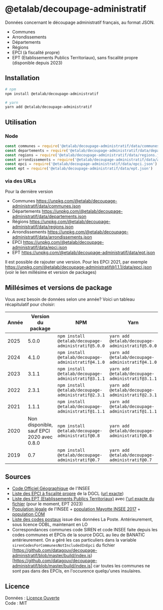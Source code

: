 # @etalab/decoupage-administratif

Données concernant le découpage administratif français, au format JSON.

- Communes
- Arrondissements
- Départements
- Régions
- EPCI (à fiscalité propre)
- EPT (Etablissements Publics Territoriaux), sans fiscalité propre (disponible depuis 2023)

## Installation

```bash
# npm
npm install @etalab/decoupage-administratif

# yarn
yarn add @etalab/decoupage-administratif
```

## Utilisation

### Node

```js
const communes = require('@etalab/decoupage-administratif/data/communes.json')
const departements = require('@etalab/decoupage-administratif/data/departements.json')
const regions = require('@etalab/decoupage-administratif/data/regions.json')
const arrondissements = require('@etalab/decoupage-administratif/data/arrondissements.json')
const epci = require('@etalab/decoupage-administratif/data/epci.json')
const ept = require('@etalab/decoupage-administratif/data/ept.json')
```

### via des URLs

Pour la dernière version

- Communes https://unpkg.com/@etalab/decoupage-administratif/data/communes.json
- Départements https://unpkg.com/@etalab/decoupage-administratif/data/departements.json
- Régions https://unpkg.com/@etalab/decoupage-administratif/data/regions.json
- Arrondissements https://unpkg.com/@etalab/decoupage-administratif/data/arrondissements.json
- EPCI https://unpkg.com/@etalab/decoupage-administratif/data/epci.json
- EPT https://unpkg.com/@etalab/decoupage-administratif/data/ept.json

Il est possible de rajouter une version. Pour les EPCI 2021, par exemple https://unpkg.com/@etalab/decoupage-administratif@1.1.1/data/epci.json (voir le lien millésime et version de packages)

## Millésimes et versions de package

Vous avez besoin de données selon une année? Voici un tableau récapitulatif pour choisir:

| Année | Version du package                        | NPM                                                 | Yarn                                             |
|-------|-------------------------------------------|-----------------------------------------------------|--------------------------------------------------|
| 2025  | 5.0.0                                     | `npm install @etalab/decoupage-administratif@5.0.0` | `yarn add @etalab/decoupage-administratif@5.0.0` |
| 2024  | 4.1.0                                     | `npm install @etalab/decoupage-administratif@4.1.0` | `yarn add @etalab/decoupage-administratif@4.1.0` |
| 2023  | 3.1.1                                     | `npm install @etalab/decoupage-administratif@3.1.1` | `yarn add @etalab/decoupage-administratif@3.1.1` |
| 2022  | 2.3.1                                     | `npm install @etalab/decoupage-administratif@2.3.1` | `yarn add @etalab/decoupage-administratif@2.3.1` |
| 2021  | 1.1.1                                     | `npm install @etalab/decoupage-administratif@1.1.1` | `yarn add @etalab/decoupage-administratif@1.1.1` |
| 2020  | Non disponible, sauf EPCI 2020 avec 0.8.0 | `npm install @etalab/decoupage-administratif@0.8`   | `yarn add @etalab/decoupage-administratif@0.8`   |
| 2019  | 0.7                                       | `npm install @etalab/decoupage-administratif@0.7`   | `yarn add @etalab/decoupage-administratif@0.7`   |

## Sources

* [Code Officiel Géographique](https://insee.fr/fr/information/2560452) de l'INSEE
* [Liste des EPCI à fiscalité propre](https://www.collectivites-locales.gouv.fr/institutions/liste-et-composition-des-epci-fiscalite-propre) de la DGCL ([url exacte](https://www.collectivites-locales.gouv.fr/files/Accueil/DESL/2025/epcicom2025-2.xlsx))
* [Liste des EPT (Etablissements Publics Territoriaux)](https://www.insee.fr/fr/information/2510634) avec [l'url exacte du fichier](https://www.insee.fr/fr/statistiques/fichier/2510634/ept_au_01-01-2023.xlsx) (pour le moment, EPT 2023)
* [Population légale](https://www.insee.fr/fr/statistiques/8290591?sommaire=8290669) de l'INSEE + [population Mayotte INSEE 2017](https://www.insee.fr/fr/statistiques/3291775?sommaire=2120838) + [population COM](https://www.insee.fr/fr/statistiques/8290593?sommaire=8290669)
* [Liste des codes postaux](https://www.data.gouv.fr/fr/datasets/base-officielle-des-codes-postaux/) issue des données La Poste. Antérieurement, sous licence ODBL, maintenant en LO
* Correspondances communes code SIREN et code INSEE faite depuis les codes communes et EPCIs de la source DGCL au lieu de BANATIC antérieurement. On a géré les cas particuliers dans la variable `sirenCodesForCommunesNotIncludedInEpci` du fichier [https://github.com/datagouv/decoupage-administratif/blob/master/build/index.js)[https://github.com/datagouv/decoupage-administratif/blob/master/build/index.js] car toutes les communes ne sont pas dans des EPCIs, en l'occurence quelqu'unes insulaires.

## Licence

Données : [Licence Ouverte](https://www.etalab.gouv.fr/licence-ouverte-open-licence)\
Code : MIT
